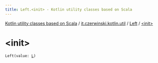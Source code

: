 ```yaml
---
title: Left.<init> - Kotlin utility classes based on Scala
---
```


[Kotlin utility classes based on Scala](../../index.html) / [it.czerwinski.kotlin.util](../index.html) / [Left](index.html) / [&lt;init&gt;](./-init-.html)

# &lt;init&gt;

`Left(value: `[`L`](index.html#L)`)`